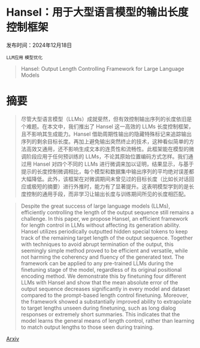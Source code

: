 # Hansel：用于大型语言模型的输出长度控制框架

发布时间：2024年12月18日

`LLM应用` `模型优化`

> Hansel: Output Length Controlling Framework for Large Language Models

# 摘要

> 尽管大型语言模型（LLMs）成就斐然，但有效控制输出序列的长度依旧是个难题。在本文中，我们推出了 Hansel 这一高效的 LLMs 长度控制框架，且不影响其生成能力。Hansel 借助周期性输出的隐藏特殊标记来追踪输出序列的剩余目标长度。再加上避免输出突然终止的技术，这种看似简单的方法高效又通用，还不影响生成文本的连贯性和流畅性。此框架能在模型的微调阶段应用于任何预训练的 LLMs，不论其原始位置编码方式怎样。我们通过用 Hansel 对四个不同的 LLMs 进行微调来加以证明，结果显示，与基于提示的长度控制微调相比，每个模型和数据集中输出序列的平均绝对误差都大幅降低。此外，该框架在对微调期间未曾见过的目标长度（比如长对话回应或极短的摘要）进行外推时，能力有了显著提升。这表明模型学到的是长度控制的通用手段，而非学习让输出长度与训练期间所见的长度相匹配。

> Despite the great success of large language models (LLMs), efficiently controlling the length of the output sequence still remains a challenge. In this paper, we propose Hansel, an efficient framework for length control in LLMs without affecting its generation ability. Hansel utilizes periodically outputted hidden special tokens to keep track of the remaining target length of the output sequence. Together with techniques to avoid abrupt termination of the output, this seemingly simple method proved to be efficient and versatile, while not harming the coherency and fluency of the generated text. The framework can be applied to any pre-trained LLMs during the finetuning stage of the model, regardless of its original positional encoding method. We demonstrate this by finetuning four different LLMs with Hansel and show that the mean absolute error of the output sequence decreases significantly in every model and dataset compared to the prompt-based length control finetuning. Moreover, the framework showed a substantially improved ability to extrapolate to target lengths unseen during finetuning, such as long dialog responses or extremely short summaries. This indicates that the model learns the general means of length control, rather than learning to match output lengths to those seen during training.

[Arxiv](https://arxiv.org/abs/2412.14033)